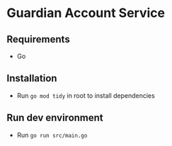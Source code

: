 # Guardian Account Service

## Requirements

- Go

## Installation

- Run `go mod tidy` in root to install dependencies

## Run dev environment

- Run `go run src/main.go`
